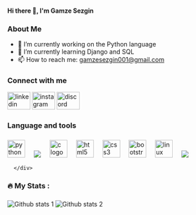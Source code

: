 <h1 align="left" style="font-size: 14;">Hi there 👋, I'm Gamze Sezgin</h1>

<h3 align="left">About Me</h3>
<p align="left">
<ul>
<li>🔭 I’m currently working on the Python language</li>  
<li>🌱 I’m currently learning Django and SQL</li>
<li>📫 How to reach me: <a href="mailto:gamzesezgin001@gmail.com">gamzesezgin001@gmail.com</a></li>
</ul>
</p> 

<h3 align="left">Connect with me</h3>
<div align="left">
    <a href= https://www.linkedin.com/in/gamze-sezgin-9b497922a/><img src="https://raw.githubusercontent.com/maurodesouza/profile-readme-generator/master/src/assets/icons/social/linkedin/default.svg" width="52" height="40" alt="linkedin logo"/></a>
    <a href= https://www.instagram.com/gamze_sezgnn/><img src="https://raw.githubusercontent.com/maurodesouza/profile-readme-generator/master/src/assets/icons/social/instagram/default.svg" width="52" height="40" alt="instagram logo"/></a>
    <a href="https://discord.com/users/gamzesezgin"><img src="https://raw.githubusercontent.com/maurodesouza/profile-readme-generator/master/src/assets/icons/social/discord/default.svg" width="52" height="40" alt="discord logo" /></a>
  </div>

###

<h3 align="left">Language and tools</h3>

###

<div align="left">
    <div align="left">
        <img src="https://cdn.jsdelivr.net/gh/devicons/devicon/icons/python/python-original.svg" height="40" alt="python logo"  />
        <img width="12" />
        <img src="https://cdn.jsdelivr.net/gh/devicons/devicon/icons/sqlite/sqlite-original.svg" />
        <img width="12" />
        <img src="https://cdn.jsdelivr.net/gh/devicons/devicon/icons/c/c-original.svg" height="40" alt="c logo"  />
        <img width="12" />
        <img src="https://cdn.jsdelivr.net/gh/devicons/devicon/icons/html5/html5-original.svg" height="40" alt="html5 logo"  />
        <img width="12" />
        <img src="https://cdn.jsdelivr.net/gh/devicons/devicon/icons/css3/css3-original.svg" height="40" alt="css3 logo"  />
        <img width="12" />
        <img src="https://cdn.jsdelivr.net/gh/devicons/devicon/icons/bootstrap/bootstrap-original.svg" height="40" alt="bootstrap logo"  />
        <img width="12" />
        <img src="https://cdn.jsdelivr.net/gh/devicons/devicon/icons/linux/linux-original.svg" height="40" alt="linux logo"  />
        <img width="12" />
        <img src="https://cdn.jsdelivr.net/gh/devicons/devicon/icons/git/git-original.svg" />
        <img width="12" />
          
          
      </div>
      
</div>

###

<h3 align="left">🔥   My Stats :</h3>

###
![Github stats 1](https://github-readme-stats.vercel.app/api/top-langs/?username=gamzesezgin&theme=light)
![Github stats 2](https://github-readme-stats.vercel.app/api?username=gamzesezgin&show_icons=true&theme=gradient)

